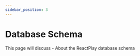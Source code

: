 ```yaml
---
sidebar_position: 3
---
```


# Database Schema

This page will discuss - About the ReactPlay database schema
